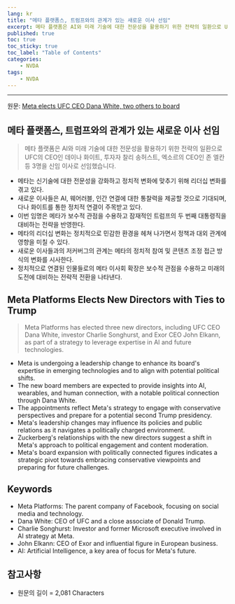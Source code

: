 ```yaml
---
lang: kr
title: "메타 플랫폼스, 트럼프와의 관계가 있는 새로운 이사 선임"
excerpt: 메타 플랫폼은 AI와 미래 기술에 대한 전문성을 활용하기 위한 전략의 일환으로 UFC의 CEO인 데이나 화이트, 투자자 찰리 송허스트, 엑소르의 CEO인 존 엘칸 등 3명을 신임 이사로 선임했습니다.
published: true
toc: true
toc_sticky: true
toc_label: "Table of Contents"
categories:
    - NVDA
tags:
    - NVDA
---
```


---

  원문: [Meta elects UFC CEO Dana White, two others to board](https://www.investing.com/news/stock-market-news/meta-elects-ufc-ceo-dana-white-two-others-to-board-3798805)

## 메타 플랫폼스, 트럼프와의 관계가 있는 새로운 이사 선임

> 메타 플랫폼은 AI와 미래 기술에 대한 전문성을 활용하기 위한 전략의 일환으로 UFC의 CEO인 데이나 화이트, 투자자 찰리 송허스트, 엑소르의 CEO인 존 엘칸 등 3명을 신임 이사로 선임했습니다.


- 메타는 신기술에 대한 전문성을 강화하고 정치적 변화에 맞추기 위해 리더십 변화를 겪고 있다.
- 새로운 이사들은 AI, 웨어러블, 인간 연결에 대한 통찰력을 제공할 것으로 기대되며, 다나 화이트를 통한 정치적 연결이 주목받고 있다.
- 이번 임명은 메타가 보수적 관점을 수용하고 잠재적인 트럼프의 두 번째 대통령직을 대비하는 전략을 반영한다.
- 메타의 리더십 변화는 정치적으로 민감한 환경을 헤쳐 나가면서 정책과 대외 관계에 영향을 미칠 수 있다.
- 새로운 이사들과의 저커버그의 관계는 메타의 정치적 참여 및 콘텐츠 조정 접근 방식의 변화를 시사한다.
- 정치적으로 연결된 인물들로의 메타 이사회 확장은 보수적 관점을 수용하고 미래의 도전에 대비하는 전략적 전환을 나타낸다.

## Meta Platforms Elects New Directors with Ties to Trump

> Meta Platforms has elected three new directors, including UFC CEO Dana White, investor Charlie Songhurst, and Exor CEO John Elkann, as part of a strategy to leverage expertise in AI and future technologies.


- Meta is undergoing a leadership change to enhance its board's expertise in emerging technologies and to align with potential political shifts.
- The new board members are expected to provide insights into AI, wearables, and human connection, with a notable political connection through Dana White.
- The appointments reflect Meta's strategy to engage with conservative perspectives and prepare for a potential second Trump presidency.
- Meta's leadership changes may influence its policies and public relations as it navigates a politically charged environment.
- Zuckerberg's relationships with the new directors suggest a shift in Meta's approach to political engagement and content moderation.
- Meta's board expansion with politically connected figures indicates a strategic pivot towards embracing conservative viewpoints and preparing for future challenges.

## Keywords

- Meta Platforms: The parent company of Facebook, focusing on social media and technology.
- Dana White: CEO of UFC and a close associate of Donald Trump.
- Charlie Songhurst: Investor and former Microsoft executive involved in AI strategy at Meta.
- John Elkann: CEO of Exor and influential figure in European business.
- AI: Artificial Intelligence, a key area of focus for Meta's future.

## 참고사항

- 원문의 길이 = 2,081 Characters

